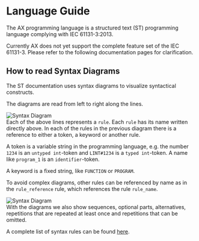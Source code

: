 # Language Guide

The AX programming language is a structured text (ST) programming language complying with IEC 61131-3:2013.

Currently AX does not yet support the complete feature set of the IEC 61131-3. Please refer to the following documentation pages for clarification.

## How to read Syntax Diagrams

The ST documentation uses syntax diagrams to visualize syntactical constructs.

The diagrams are read from left to right along the lines.

![Syntax Diagram](./diagrams/elements.svg "Syntax-Diagram")  
Each of the above lines represents a `rule`. Each `rule` has its name written directly above. In each of the rules in the previous diagram there is a reference to either a token, a keyword or another rule.

A token is a variable string in the programming language, e.g. the number `1234` is an `untyped int`-token and `LINT#1234` is a `typed int`-token. A name like `program_1` is an `identifier`-token.

A keyword is a fixed string, like `FUNCTION` or `PROGRAM`.

To avoid complex diagrams, other rules can be referenced by name as in the `rule_reference` rule, which references the rule `rule_name`.

![Syntax Diagram](./diagrams/constructs.svg "Syntax-Diagram")  
With the diagrams we also show sequences, optional parts, alternatives, repetitions that are repeated at least once and repetitions that can be omitted.

A complete list of syntax rules can be found [here](./09_syntax-reference.md).

